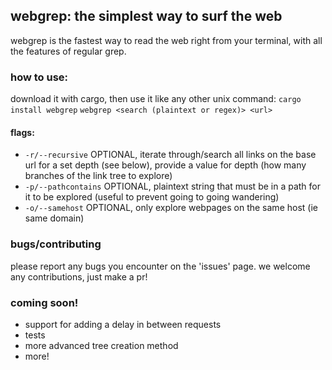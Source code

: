 ## webgrep: the simplest way to surf the web
webgrep is the fastest way to read the web right from your terminal, with all the features of regular grep.
### how to use:
download it with cargo, then use it like any other unix command:
`cargo install webgrep`
`webgrep <search (plaintext or regex)> <url>`
#### flags:
- `-r/--recursive` OPTIONAL, iterate through/search all links on the base url for a set depth (see below), provide a value for depth (how many branches of the link tree to explore)
- `-p/--pathcontains` OPTIONAL, plaintext string that must be in a path for it to be explored (useful to prevent going to going wandering)
- `-o/--samehost` OPTIONAL, only explore webpages on the same host (ie same domain)

### bugs/contributing
please report any bugs you encounter on the 'issues' page. we welcome any contributions, just make a pr!

### coming soon!
- support for adding a delay in between requests
- tests
- more advanced tree creation method
- more!
